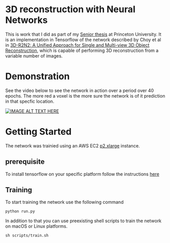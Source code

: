 # 3D reconstruction with Neural Networks
This is work that I did as part of my [Senior thesis](./3D_reconstruction_with_neural_networks.pdf) at Princeton University. It is an implementation in Tensorflow of the network described by Choy et al in [3D-R2N2: A Unified Approach for Single and Multi-view 3D Object Reconstruction](https://arxiv.org/pdf/1604.00449.pdf), which is capable of performing 3D reconstruction from a variable number of images.

# Demonstration
See the video below to see the network in action over a period over 40 epochs. The more red a voxel is the more sure the network is of it prediction in that specfic location.

[![IMAGE ALT TEXT HERE](https://img.youtube.com/vi/iI6ZMST8Ri0/0.jpg)](https://www.youtube.com/watch?v=iI6ZMST8Ri0)

# Getting Started

The network was trainied using an AWS EC2 [p2.xlarge](https://aws.amazon.com/ec2/instance-types/p2/) instance.
## prerequisite 
To install tensorflow on your specific platform follow the instructions [here](https://www.tensorflow.org/install/)

## Training
To start training the network use the following command
```
python run.py
```

In addition to that you can use preexisting shell scripts to train the network on macOS or Linux platforms.
```
sh scripts/train.sh
```

